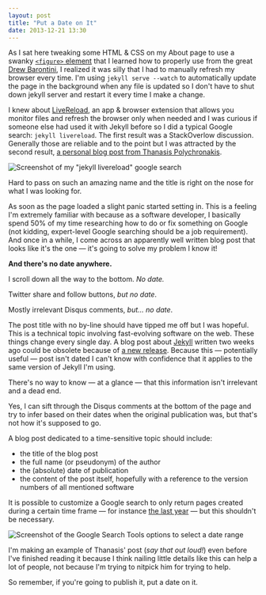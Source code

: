```yaml
---
layout: post
title: "Put a Date on It"
date: 2013-12-21 13:30
---
```


As I sat here tweaking some HTML &amp; CSS on my About page to use a swanky [`<figure>` element](https://developer.mozilla.org/en-US/docs/Web/HTML/Element/figure) that I learned how to properly use from the great [Drew Barontini](https://www.codeschool.com/courses/front-end-formations), I realized it was silly that I had to manually refresh my browser every time. I'm using `jekyll serve --watch` to automatically update the page in the background when any file is updated so I don't have to shut down jekyll server and restart it every time I make a change.

I knew about [LiveReload](http://livereload.com/), an app & browser extension that allows you monitor files and refresh the browser only when needed and I was curious if someone else had used it with Jekyll before so I did a typical Google search: `jekyll livereload`. The first result was a StackOverlow discussion. Generally those are reliable and to the point but I was attracted by the second result, [a personal blog post from Thanasis Polychronakis](http://thanpol.as/jekyll/jekyll-and-livereload-flow/).

![Screenshot of my "jekyll livereload" google search](/images/jekyll-livereload-google-search.png)

Hard to pass on such an amazing name and the title is right on the nose for what I was looking for.

As soon as the page loaded a slight panic started setting in. This is a feeling I'm extremely familiar with because as a software developer, I basically spend 50% of my time researching how to do or fix something on Google (not kidding, expert-level Google searching should be a job requirement). And once in a while, I come across an apparently well written blog post that looks like it's the one — it's going to solve my problem I know it!

**And there's no date anywhere.**

I scroll down all the way to the bottom. *No date.*

Twitter share and follow buttons, *but no date*.

Mostly irrelevant Disqus comments, *but... no date*.

The post title with no by-line should have tipped me off but I was hopeful. This is a technical topic involving fast-evolving software on the web. These things change every single day. A blog post about [Jekyll](http://jekyllrb.com/) written two weeks ago could be obsolete because of [a new release](https://github.com/jekyll/jekyll/releases). Because this — potentially useful — post isn't dated I can't know with confidence that it applies to the same version of Jekyll I'm using.

There's no way to know — at a glance — that this information isn't irrelevant and a dead end.

Yes, I can sift through the Disqus comments at the bottom of the page and try to infer based on their dates when the original publication was, but that's not how it's supposed to go.

A blog post dedicated to a time-sensitive topic should include:
- the title of the blog post
- the full name (or pseudonym) of the author
- the (absolute) date of publication
- the content of the post itself, hopefully with a reference to the version numbers of all mentioned software

It is possible to customize a Google search to only return pages created during a certain time frame — for instance [the last year](https://www.google.com/search?q=jekyll+livereload&oq=jekyll+livereload&aqs=chrome..69i57j0l5.2721j0j1&sourceid=chrome&espv=210&es_sm=91&ie=UTF-8#es_sm=91&espv=210&q=jekyll+livereload&safe=off&tbs=qdr:y) — but this shouldn't be necessary.

![Screenshot of the Google Search Tools options to select a date range](/images/jekyll-livereload-google-search-date-filter.png)

I'm making an example of Thanasis' post (*say that out loud!*) even before I've finished reading it because I think nailing little details like this can help a lot of people, not because I'm trying to nitpick him for trying to help.

So remember, if you're going to publish it, put a date on it.
